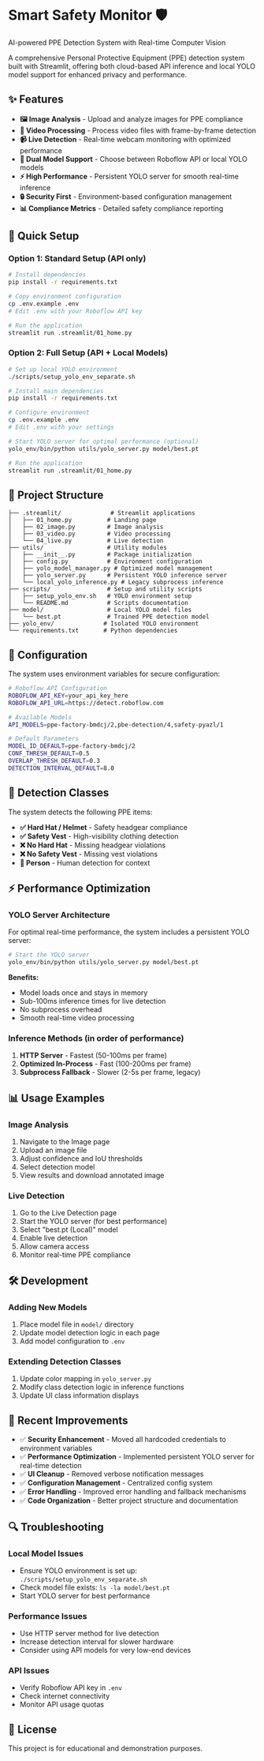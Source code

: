 # Smart Safety Monitor 🛡️

AI-powered PPE Detection System with Real-time Computer Vision

A comprehensive Personal Protective Equipment (PPE) detection system built with Streamlit, offering both cloud-based API inference and local YOLO model support for enhanced privacy and performance.

## ✨ Features

- **🖼️ Image Analysis** - Upload and analyze images for PPE compliance
- **🎥 Video Processing** - Process video files with frame-by-frame detection
- **📹 Live Detection** - Real-time webcam monitoring with optimized performance
- **🔄 Dual Model Support** - Choose between Roboflow API or local YOLO models
- **⚡ High Performance** - Persistent YOLO server for smooth real-time inference
- **🔒 Security First** - Environment-based configuration management
- **📊 Compliance Metrics** - Detailed safety compliance reporting

## 🚀 Quick Setup

### Option 1: Standard Setup (API only)
```bash
# Install dependencies
pip install -r requirements.txt

# Copy environment configuration
cp .env.example .env
# Edit .env with your Roboflow API key

# Run the application
streamlit run .streamlit/01_home.py
```

### Option 2: Full Setup (API + Local Models)
```bash
# Set up local YOLO environment
./scripts/setup_yolo_env_separate.sh

# Install main dependencies
pip install -r requirements.txt

# Configure environment
cp .env.example .env
# Edit .env with your settings

# Start YOLO server for optimal performance (optional)
yolo_env/bin/python utils/yolo_server.py model/best.pt

# Run the application
streamlit run .streamlit/01_home.py
```

## 📁 Project Structure

```
├── .streamlit/              # Streamlit applications
│   ├── 01_home.py          # Landing page
│   ├── 02_image.py         # Image analysis
│   ├── 03_video.py         # Video processing
│   └── 04_live.py          # Live detection
├── utils/                  # Utility modules
│   ├── __init__.py         # Package initialization
│   ├── config.py           # Environment configuration
│   ├── yolo_model_manager.py # Optimized model management
│   ├── yolo_server.py      # Persistent YOLO inference server
│   └── local_yolo_inference.py # Legacy subprocess inference
├── scripts/                # Setup and utility scripts
│   ├── setup_yolo_env.sh   # YOLO environment setup
│   └── README.md           # Scripts documentation
├── model/                  # Local YOLO model files
│   └── best.pt             # Trained PPE detection model
├── yolo_env/              # Isolated YOLO environment
└── requirements.txt       # Python dependencies
```

## 🔧 Configuration

The system uses environment variables for secure configuration:

```bash
# Roboflow API Configuration
ROBOFLOW_API_KEY=your_api_key_here
ROBOFLOW_API_URL=https://detect.roboflow.com

# Available Models
API_MODELS=ppe-factory-bmdcj/2,pbe-detection/4,safety-pyazl/1

# Default Parameters
MODEL_ID_DEFAULT=ppe-factory-bmdcj/2
CONF_THRESH_DEFAULT=0.5
OVERLAP_THRESH_DEFAULT=0.3
DETECTION_INTERVAL_DEFAULT=8.0
```

## 🎯 Detection Classes

The system detects the following PPE items:
- **✅ Hard Hat / Helmet** - Safety headgear compliance
- **✅ Safety Vest** - High-visibility clothing detection
- **❌ No Hard Hat** - Missing headgear violations
- **❌ No Safety Vest** - Missing vest violations
- **👤 Person** - Human detection for context

## ⚡ Performance Optimization

### YOLO Server Architecture
For optimal real-time performance, the system includes a persistent YOLO server:

```bash
# Start the YOLO server
yolo_env/bin/python utils/yolo_server.py model/best.pt
```

**Benefits:**
- Model loads once and stays in memory
- Sub-100ms inference times for live detection
- No subprocess overhead
- Smooth real-time video processing

### Inference Methods (in order of performance)
1. **HTTP Server** - Fastest (50-100ms per frame)
2. **Optimized In-Process** - Fast (100-200ms per frame)  
3. **Subprocess Fallback** - Slower (2-5s per frame, legacy)

## 📊 Usage Examples

### Image Analysis
1. Navigate to the Image page
2. Upload an image file
3. Adjust confidence and IoU thresholds
4. Select detection model
5. View results and download annotated image

### Live Detection
1. Go to the Live Detection page
2. Start the YOLO server (for best performance)
3. Select "best.pt (Local)" model
4. Enable live detection
5. Allow camera access
6. Monitor real-time PPE compliance

## 🛠️ Development

### Adding New Models
1. Place model file in `model/` directory
2. Update model detection logic in each page
3. Add model configuration to `.env`

### Extending Detection Classes
1. Update color mapping in `yolo_server.py`
2. Modify class detection logic in inference functions
3. Update UI class information displays

## 📝 Recent Improvements

- ✅ **Security Enhancement** - Moved all hardcoded credentials to environment variables
- ✅ **Performance Optimization** - Implemented persistent YOLO server for real-time detection
- ✅ **UI Cleanup** - Removed verbose notification messages
- ✅ **Configuration Management** - Centralized config system
- ✅ **Error Handling** - Improved error handling and fallback mechanisms
- ✅ **Code Organization** - Better project structure and documentation

## 🔍 Troubleshooting

### Local Model Issues
- Ensure YOLO environment is set up: `./scripts/setup_yolo_env_separate.sh`
- Check model file exists: `ls -la model/best.pt`
- Start YOLO server for best performance

### Performance Issues
- Use HTTP server method for live detection
- Increase detection interval for slower hardware
- Consider using API models for very low-end devices

### API Issues
- Verify Roboflow API key in `.env`
- Check internet connectivity
- Monitor API usage quotas

## 📄 License

This project is for educational and demonstration purposes. 